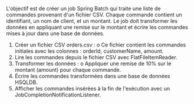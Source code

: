 L'objectif est de créer un job Spring Batch qui traite une liste de
commandes provenant d'un fichier CSV. Chaque commande contient un identifiant,
un nom de client, et un montant. Le job doit transformer les données en
appliquant une remise sur le montant et écrire les commandes mises à jour dans
une base de données.

1.    Créer un fichier CSV orders.csv :
      o  Ce fichier contient les commandes initiales avec les colonnes : orderId, customerName, amount.
2.    Lire les commandes depuis le fichier CSV avec FlatFileItemReader.
3.    Transformer les données :
    o  Appliquer une remise de 10% sur le montant (amount) pour chaque commande.
4.    Écrire les commandes transformées dans une base de données HSQLDB.
5.    Afficher les commandes insérées à la fin de l'exécution avec un JobCompletionNotificationListener.
